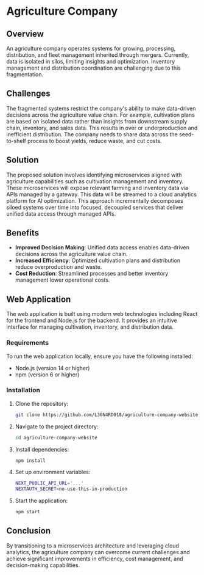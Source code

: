 # Agriculture Company

## Overview

An agriculture company operates systems for growing, processing, distribution, and fleet management inherited through mergers. Currently, data is isolated in silos, limiting insights and optimization. Inventory management and distribution coordination are challenging due to this fragmentation.

## Challenges

The fragmented systems restrict the company's ability to make data-driven decisions across the agriculture value chain. For example, cultivation plans are based on isolated data rather than insights from downstream supply chain, inventory, and sales data. This results in over or underproduction and inefficient distribution. The company needs to share data across the seed-to-shelf process to boost yields, reduce waste, and cut costs.

## Solution

The proposed solution involves identifying microservices aligned with agriculture capabilities such as cultivation management and inventory. These microservices will expose relevant farming and inventory data via APIs managed by a gateway. This data will be streamed to a cloud analytics platform for AI optimization. This approach incrementally decomposes siloed systems over time into focused, decoupled services that deliver unified data access through managed APIs.

## Benefits

- **Improved Decision Making**: Unified data access enables data-driven decisions across the agriculture value chain.
- **Increased Efficiency**: Optimized cultivation plans and distribution reduce overproduction and waste.
- **Cost Reduction**: Streamlined processes and better inventory management lower operational costs.

## Web Application

The web application is built using modern web technologies including React for the frontend and Node.js for the backend. It provides an intuitive interface for managing cultivation, inventory, and distribution data.

### Requirements

To run the web application locally, ensure you have the following installed:

- Node.js (version 14 or higher)
- npm (version 6 or higher)

### Installation

1. Clone the repository:
    ```sh
    git clone https://github.com/L30N4RD018/agriculture-company-website.git
    ```
2. Navigate to the project directory:
    ```sh
    cd agriculture-company-website
    ```
3. Install dependencies:
    ```sh
    npm install
    ```
4. Set up environment variables:
    ```sh
    NEXT_PUBLIC_API_URL='...'
    NEXTAUTH_SECRET=no-use-this-in-production
    ```
5. Start the application:
    ```sh
    npm start
    ```

## Conclusion

By transitioning to a microservices architecture and leveraging cloud analytics, the agriculture company can overcome current challenges and achieve significant improvements in efficiency, cost management, and decision-making capabilities.